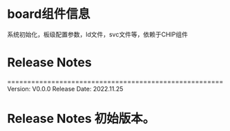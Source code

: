 # board组件信息
系统初始化，板级配置参数，ld文件，svc文件等，依赖于CHIP组件

# Release Notes
======================================================
Version: V0.0.0
Release Date: 2022.11.25

Release Notes
初始版本。
======================================================